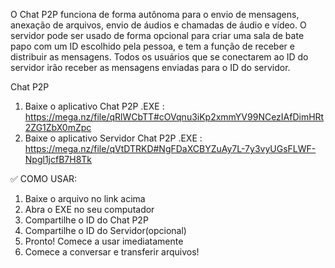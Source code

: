 O Chat P2P funciona de forma autônoma para o envio de mensagens, anexação de arquivos, envio de áudios e chamadas de áudio e vídeo.
O servidor pode ser usado de forma opcional para criar uma sala de bate papo com um ID escolhido pela pessoa, e tem a função de receber e distribuir as mensagens. 
Todos os usuários que se conectarem ao ID do servidor irão receber as mensagens enviadas para o ID do servidor. 

Chat P2P
1.   Baixe o aplicativo Chat P2P .EXE : https://mega.nz/file/qRlWCbTT#cOVqnu3iKp2xmmYV99NCezIAfDimHRt2ZG1ZbX0mZpc
1.   Baixe o aplicativo Servidor Chat P2P .EXE : https://mega.nz/file/qVtDTRKD#NgFDaXCBYZuAy7L-7y3vyUGsFLWF-Npgl1jcfB7H8Tk

✅ COMO USAR:
1. Baixe o arquivo no link acima
2. Abra o EXE no seu computador
4. Compartilhe o ID do Chat P2P
5. Compartilhe o ID do Servidor(opcional)
6. Pronto! Comece a usar imediatamente
7. Comece a conversar e transferir arquivos!
